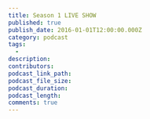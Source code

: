 ```yaml
---
title: Season 1 LIVE SHOW
published: true
publish_date: 2016-01-01T12:00:00.000Z
category: podcast
tags:
  -
description:
contributors:
podcast_link_path:
podcast_file_size:
podcast_duration:
podcast_length:
comments: true
---
```

